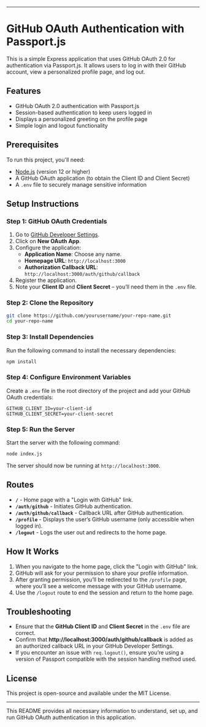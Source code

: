 
---

# GitHub OAuth Authentication with Passport.js

This is a simple Express application that uses GitHub OAuth 2.0 for authentication via Passport.js. It allows users to log in with their GitHub account, view a personalized profile page, and log out.

## Features

- GitHub OAuth 2.0 authentication with Passport.js
- Session-based authentication to keep users logged in
- Displays a personalized greeting on the profile page
- Simple login and logout functionality

## Prerequisites

To run this project, you'll need:

- [Node.js](https://nodejs.org/) (version 12 or higher)
- A GitHub OAuth application (to obtain the Client ID and Client Secret)
- A `.env` file to securely manage sensitive information

## Setup Instructions

### Step 1: GitHub OAuth Credentials

1. Go to [GitHub Developer Settings](https://github.com/settings/developers).
2. Click on **New OAuth App**.
3. Configure the application:
   - **Application Name**: Choose any name.
   - **Homepage URL**: `http://localhost:3000`
   - **Authorization Callback URL**: `http://localhost:3000/auth/github/callback`
4. Register the application.
5. Note your **Client ID** and **Client Secret** – you’ll need them in the `.env` file.

### Step 2: Clone the Repository

```bash
git clone https://github.com/yourusername/your-repo-name.git
cd your-repo-name
```

### Step 3: Install Dependencies

Run the following command to install the necessary dependencies:

```bash
npm install
```

### Step 4: Configure Environment Variables

Create a `.env` file in the root directory of the project and add your GitHub OAuth credentials:

```plaintext
GITHUB_CLIENT_ID=your-client-id
GITHUB_CLIENT_SECRET=your-client-secret
```

### Step 5: Run the Server

Start the server with the following command:

```bash
node index.js
```

The server should now be running at `http://localhost:3000`.

## Routes

- **`/`** - Home page with a "Login with GitHub" link.
- **`/auth/github`** - Initiates GitHub authentication.
- **`/auth/github/callback`** - Callback URL after GitHub authentication.
- **`/profile`** - Displays the user’s GitHub username (only accessible when logged in).
- **`/logout`** - Logs the user out and redirects to the home page.

## How It Works

1. When you navigate to the home page, click the "Login with GitHub" link.
2. GitHub will ask for your permission to share your profile information.
3. After granting permission, you’ll be redirected to the `/profile` page, where you’ll see a welcome message with your GitHub username.
4. Use the `/logout` route to end the session and return to the home page.

## Troubleshooting

- Ensure that the **GitHub Client ID** and **Client Secret** in the `.env` file are correct.
- Confirm that **http://localhost:3000/auth/github/callback** is added as an authorized callback URL in your GitHub Developer Settings.
- If you encounter an issue with `req.logout()`, ensure you’re using a version of Passport compatible with the session handling method used.

## License

This project is open-source and available under the MIT License.

--- 

This README provides all necessary information to understand, set up, and run GitHub OAuth authentication in this application.
